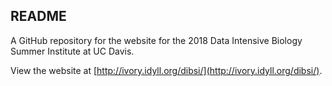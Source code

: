 ## README

A GitHub repository for the website for the 2018 Data Intensive Biology Summer Institute at UC Davis.

View the website at [http://ivory.idyll.org/dibsi/](http://ivory.idyll.org/dibsi/).